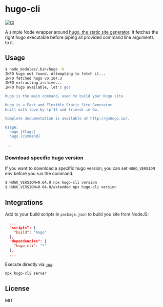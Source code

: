# hugo-cli

[![CI](https://github.com/nikku/hugo-cli/actions/workflows/CI.yml/badge.svg)](https://github.com/nikku/hugo-cli/actions/workflows/CI.yml)

A simple Node wrapper around [hugo, the static site generator](http://gohugo.io). It fetches the right hugo executable before piping all provided command line arguments to it.


## Usage

```bash
$ node_modules/.bin/hugo -h
INFO hugo not found. Attempting to fetch it...
INFO fetched hugo v0.104.3
INFO extracting archive...
INFO hugo available, let's go!

hugo is the main command, used to build your Hugo site.

Hugo is a Fast and Flexible Static Site Generator
built with love by spf13 and friends in Go.

Complete documentation is available at http://gohugo.io/.

Usage:
  hugo [flags]
  hugo [command]

...
```

### Download specific hugo version

If you want to download a specific hugo version, you can set `HUGO_VERSION` env before you run the command.

```bash
$ HUGO_VERSION=0.64.0 npx hugo-cli version
$ HUGO_VERSION=0.64.0/extended npx hugo-cli version
```


## Integrations

Add to your build scripts in `package.json` to build you site from NodeJS:

```json
  ...
  "scripts": {
    "build": "hugo"
  },
  "dependencies": {
    "hugo-cli": "*"
  },
  ...
```

Execute directly via [`npx`](https://www.npmjs.com/package/npx):

```bash
npx hugo-cli server
```


## License

MIT
